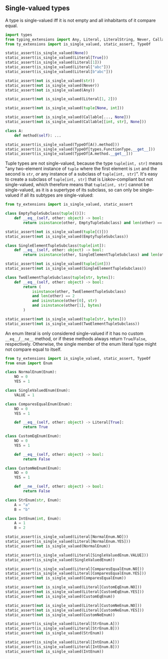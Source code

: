 ## Single-valued types

A type is single-valued iff it is not empty and all inhabitants of it compare equal.

```py
import types
from typing_extensions import Any, Literal, LiteralString, Never, Callable
from ty_extensions import is_single_valued, static_assert, TypeOf

static_assert(is_single_valued(None))
static_assert(is_single_valued(Literal[True]))
static_assert(is_single_valued(Literal[1]))
static_assert(is_single_valued(Literal["abc"]))
static_assert(is_single_valued(Literal[b"abc"]))

static_assert(not is_single_valued(str))
static_assert(not is_single_valued(Never))
static_assert(not is_single_valued(Any))

static_assert(not is_single_valued(Literal[1, 2]))

static_assert(not is_single_valued(tuple[None, int]))

static_assert(not is_single_valued(Callable[..., None]))
static_assert(not is_single_valued(Callable[[int, str], None]))

class A:
    def method(self): ...

static_assert(is_single_valued(TypeOf[A().method]))
static_assert(is_single_valued(TypeOf[types.FunctionType.__get__]))
static_assert(is_single_valued(TypeOf[A.method.__get__]))
```

Tuple types are not single-valued, because the type `tuple[int, str]` means "any two-element
instance of `tuple` where the first element is `int` and the second is `str`, *or* any instance of a
subclass of `tuple[int, str]`". It's easy to create a subclass of `tuple[int, str]` that is
Liskov-compliant but not single-valued, which therefore means that `tuple[int, str]` cannot be
single-valued, as it is a supertype of its subclass, so can only be single-valued if all its
subtypes are single-valued:

```py
from ty_extensions import is_single_valued, static_assert

class EmptyTupleSubclass(tuple[()]):
    def __eq__(self, other: object) -> bool:
        return isinstance(other, EmptyTupleSubclass) and len(other) == 0

static_assert(not is_single_valued(tuple[()]))
static_assert(not is_single_valued(EmptyTupleSubclass))

class SingleElementTupleSubclass(tuple[int]):
    def __eq__(self, other: object) -> bool:
        return isinstance(other, SingleElementTupleSubclass) and len(other) == 1 and isinstance(other[0], int)

static_assert(not is_single_valued(tuple[int]))
static_assert(not is_single_valued(SingleElementTupleSubclass))

class TwoElementTupleSubclass(tuple[str, bytes]):
    def __eq__(self, other: object) -> bool:
        return (
            isinstance(other, TwoElementTupleSubclass)
            and len(other) == 2
            and isinstance(other[0], str)
            and isinstance(other[1], bytes)
        )

static_assert(not is_single_valued(tuple[str, bytes]))
static_assert(not is_single_valued(TwoElementTupleSubclass))
```

An enum literal is only considered single-valued if it has no custom `__eq__`/`__ne__` method, or if
these methods always return `True`/`False`, respectively. Otherwise, the single member of the enum
literal type might not compare equal to itself.

```py
from ty_extensions import is_single_valued, static_assert, TypeOf
from enum import Enum

class NormalEnum(Enum):
    NO = 0
    YES = 1

class SingleValuedEnum(Enum):
    VALUE = 1

class ComparesEqualEnum(Enum):
    NO = 0
    YES = 1

    def __eq__(self, other: object) -> Literal[True]:
        return True

class CustomEqEnum(Enum):
    NO = 0
    YES = 1

    def __eq__(self, other: object) -> bool:
        return False

class CustomNeEnum(Enum):
    NO = 0
    YES = 1

    def __ne__(self, other: object) -> bool:
        return False

class StrEnum(str, Enum):
    A = "a"
    B = "b"

class IntEnum(int, Enum):
    A = 1
    B = 2

static_assert(is_single_valued(Literal[NormalEnum.NO]))
static_assert(is_single_valued(Literal[NormalEnum.YES]))
static_assert(not is_single_valued(NormalEnum))

static_assert(is_single_valued(Literal[SingleValuedEnum.VALUE]))
static_assert(is_single_valued(SingleValuedEnum))

static_assert(is_single_valued(Literal[ComparesEqualEnum.NO]))
static_assert(is_single_valued(Literal[ComparesEqualEnum.YES]))
static_assert(not is_single_valued(ComparesEqualEnum))

static_assert(not is_single_valued(Literal[CustomEqEnum.NO]))
static_assert(not is_single_valued(Literal[CustomEqEnum.YES]))
static_assert(not is_single_valued(CustomEqEnum))

static_assert(not is_single_valued(Literal[CustomNeEnum.NO]))
static_assert(not is_single_valued(Literal[CustomNeEnum.YES]))
static_assert(not is_single_valued(CustomNeEnum))

static_assert(is_single_valued(Literal[StrEnum.A]))
static_assert(is_single_valued(Literal[StrEnum.B]))
static_assert(not is_single_valued(StrEnum))

static_assert(is_single_valued(Literal[IntEnum.A]))
static_assert(is_single_valued(Literal[IntEnum.B]))
static_assert(not is_single_valued(IntEnum))
```
